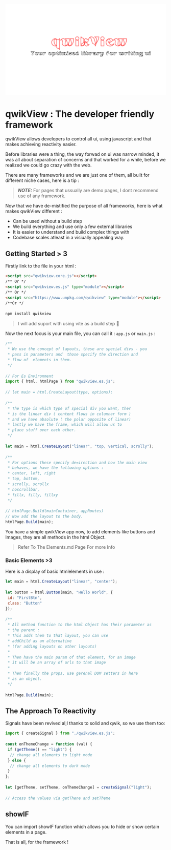 ![qwikView Banner](src/qwikview.banner.png)

# qwikView : The developer friendly framework

qwikView allows developers to control all ui, using javascript and that makes achieving reactivity easier.

Before libraries were a thing, the way forwad on ui was narrow minded, it was all about separation of concerns and that worked for a while, before we realized we could go crazy with the web.

There are many frameworks and we are just one of them, all built for different niche cases, here is a tip :

> **_NOTE:_** For pages that ussually are demo pages, I dont recommend use of any framework.

Now that we have de-mistified the purpose of all frameworks, here is what makes qwikView different :

- Can be used without a build step
- We build everything and use only a few external libraries
- It is easier to understand and build complex things with
- Codebase scales atleast in a visiually appealing way.

## Getting Started > 3

Firstly link to the file in your html :

```html
<script src="qwikview.core.js"></script>
/** Or */
<script src="qwikview.es.js" type="module"></script>
/** Or */
<script src="https://www.unpkg.com/qwikview" type="module"></script>
/**Or */

npm install qwikview
```

> I will add suport with using vite as a build step 🚀

Now the next focus is your main file, you can call it : `app.js` or `main.js` :

```javascript
/**
 * We use the concept of layouts, these are special divs - you
 * pass in parameters and  those specify the direction and
 * flow of  elements in them.
 */

// For Es Environment
import { html, htmlPage } from "qwikview.es.js";

// let main = html.CreateLayout(type, options);

/**
 * The type is which type of special div you want, ther
 * is the linear div ( content flows in columnar form )
 * and we have absolute ( the polar opposite of linear)
 * lastly we have the frame, which will allow us to
 * place stuff over each other.
 */

let main = html.CreateLayout("linear", "top, vertical, scrolly");

/**
 * For options these specify de=irection and how the main view
 * behaves, we have the following options :
 * center, left, right
 * top, bottom,
 * scrolly, scrollx
 * noscrollbar,
 * fillx, filly, fillxy
 */

// htmlPage.Build(mainContainer, appRoutes)
// Now add the layout to the body.
htmlPage.Build(main);
```

You have a simple qwikView app now, to add elements like buttons and Images, they are all methods in the html Object.

> Refer To The Elements.md Page For more Info

### Basic Elements >3

Here is a display of basic htmlelements in use :

```javascript
let main = html.CreateLayout("linear", "center");

let button = html.Button(main, "Hello World", {
 id: "FirstBtn",
 class: "Button"
});

/**
 * All method function to the html Object has their parameter as
 * the parent :
 * This adds them to that layout, you can use
 * addChild as an alternative
 * (for adding layouts on other layouts)
 *
 * Then have the main param of that element, for an image
 * it will be an array of urls to that image
 *
 * Then finally the props, use gerenal DOM setters in here
 * as an object.
 */

htmlPage.Build(main);
```

## The Approach To Reactivity

Signals have been revived al;l thanks to solid and qwik, so we use them too:

```javascript
import { createSignal } from "./qwikview.es.js";

const onThemeChange = function (val) {
 if (getTheme() == "light") {
  // change all elements to light mode
 } else {
  // change all elements to dark mode
 }
};

let [getTheme, setTheme, onThemeChange] = createSignal("light");

// Access the values via getThene and setTheme
```

## showIF

You can import showIF function which allows you to hide or show certain elements in a page.

That is all, for the framework !

